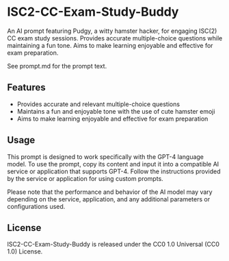 # ISC2-CC-Exam-Study-Buddy
An AI prompt featuring Pudgy, a witty hamster hacker, for engaging ISC(2) CC exam study sessions. Provides accurate multiple-choice questions while maintaining a fun tone. Aims to make learning enjoyable and effective for exam preparation.

See prompt.md for the prompt text.

## Features

- Provides accurate and relevant multiple-choice questions
- Maintains a fun and enjoyable tone with the use of cute hamster emoji
- Aims to make learning enjoyable and effective for exam preparation

## Usage

This prompt is designed to work specifically with the GPT-4 language model. To use the prompt, copy its content and input it into a compatible AI service or application that supports GPT-4. Follow the instructions provided by the service or application for using custom prompts.

Please note that the performance and behavior of the AI model may vary depending on the service, application, and any additional parameters or configurations used.

## License

ISC2-CC-Exam-Study-Buddy is released under the CC0 1.0 Universal (CC0 1.0) License.

